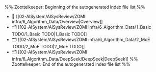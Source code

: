%% Zoottelkeeper: Beginning of the autogenerated index file list  %%
- 📄 [[02-AISystem/AISysReview/ZOMI infra/6_Algorithm_Data/Overview|Overview]]
- 🗂️ [[02-AISystem/AISysReview/ZOMI infra/6_Algorithm_Data/1_Basic TODO/1_Basic TODO|1_Basic TODO]]
- 🗂️ [[02-AISystem/AISysReview/ZOMI infra/6_Algorithm_Data/2_MoE TODO/2_MoE TODO|2_MoE TODO]]
- 🗂️ [[02-AISystem/AISysReview/ZOMI infra/6_Algorithm_Data/DeepSeek/DeepSeek|DeepSeek]]
%% Zoottelkeeper: End of the autogenerated index file list  %%
